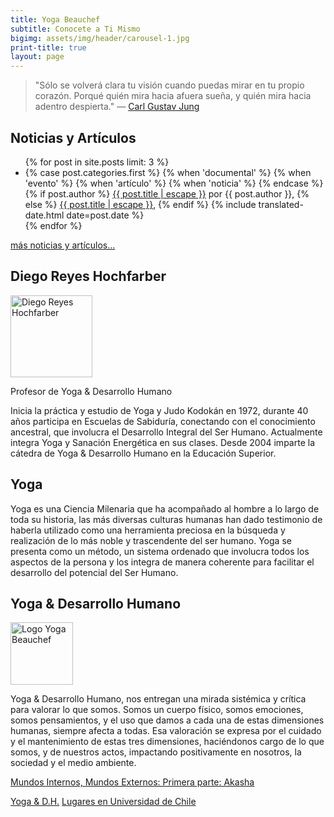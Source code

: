 ```yaml
---
title: Yoga Beauchef
subtitle: Conocete a Ti Mismo
bigimg: assets/img/header/carousel-1.jpg
print-title: true
layout: page
---
```


> "Sólo se volverá clara tu visión cuando puedas mirar en tu propio corazón. Porqué quién mira hacia afuera sueña, y quién mira hacia adentro despierta." — [Carl Gustav Jung](https://es.wikipedia.org/wiki/Carl_Gustav_Jung)

## Noticias y Artículos

<ul>
  {% for post in site.posts limit: 3 %}
<li>
  {% case post.categories.first %}
    {% when 'documental' %}
     <span class="glyphicon glyphicon-facetime-video" aria-hidden="true"></span>
    {% when 'evento' %}
     <span class="glyphicon glyphicon-calendar" aria-hidden="true"></span>
    {% when 'artículo' %}
     <span class="glyphicon glyphicon-education" aria-hidden="true"></span>
    {% when 'noticia' %}
     <span class="glyphicon glyphicon-pencil" aria-hidden="true"></span>
  {% endcase %}
    {% if post.author %}
	  <a class="post-link" href="{{ post.url | relative_url }}">{{ post.title | escape }}</a>
	   por {{ post.author }},
	{% else %}
	  <a class="post-link" href="{{ post.url | relative_url }}">{{ post.title | escape }}</a>,
	{% endif %}
	<span class="post-meta">{% include translated-date.html date=post.date %}</span>
    </li>
  {% endfor %}
</ul>

<p class="text-right"><a href="{{ site.url }}/articulos.html" title="Otros artículos y eventos">más noticias y artículos...</a></p>

## Diego Reyes Hochfarber

<img src="{{ site.url }}/assets/img/person/diego.png" class="img-responsive img-thumbnail pull-left gap-right" alt="Diego Reyes Hochfarber" width="131em" />
	
Profesor de Yoga & Desarrollo Humano

Inicia la práctica y estudio de Yoga y Judo Kodokán en 1972, durante 40 años participa en Escuelas de Sabiduría, conectando con el conocimiento ancestral, que involucra el Desarrollo Integral del Ser Humano. Actualmente integra Yoga y Sanación Energética en sus clases. Desde 2004 imparte la cátedra de Yoga & Desarrollo Humano en la Educación Superior. 

## Yoga

Yoga es una Ciencia Milenaria que ha acompañado al hombre a lo largo de toda su historia, las más diversas culturas humanas han dado testimonio de haberla utilizado como una herramienta preciosa en la búsqueda y realización de lo más noble y trascendente del ser humano. Yoga se presenta como un método, un sistema ordenado que involucra todos los aspectos de la persona y los integra de manera coherente para facilitar el desarrollo del potencial del Ser Humano.

## Yoga & Desarrollo Humano

<div class="clearfix">
<img src="{{ site.url }}/assets/img/logo/mini.png" class="img-responsive pull-right gap-left" alt="Logo Yoga Beauchef" width="100" height="100" />

Yoga & Desarrollo Humano, nos entregan una mirada sistémica y crítica para valorar lo que somos. Somos un cuerpo físico, somos emociones, somos pensamientos, y el uso que damos a cada una de estas dimensiones humanas, siempre afecta a todas. Esa valoración se expresa por el cuidado y el mantenimiento de estas tres dimensiones, haciéndonos cargo de lo que somos, y de nuestros actos, impactando positivamente en nosotros, la sociedad y el medio ambiente.

</div>
<p class="text-right">
<span class="glyphicon glyphicon-facetime-video" aria-hidden="true"></span>
<a href="https://www.youtube.com/watch?v=BwzKu3ABT38">Mundos Internos, Mundos Externos: Primera parte: Akasha</a>
</p>

<p class="text-center">
<a class="btn btn-primary btn-lg" href="detalles.html" role="button">Yoga & D.H.</a>
<a class="btn btn-primary btn-lg" href="lugares.html" role="button">Lugares en Universidad de Chile</a>
</p>

